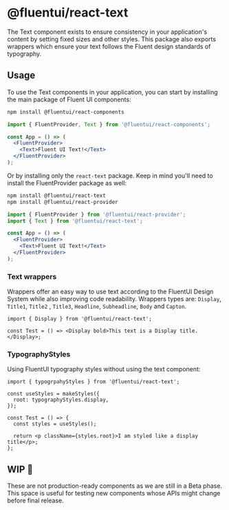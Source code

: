 # @fluentui/react-text

<!-- TODO: Add link to the new website -->

The Text component exists to ensure consistency in your application's content by setting fixed sizes and other styles.
This package also exports wrappers which ensure your text follows the Fluent design standards of typography.

## Usage

To use the Text components in your application, you can start by installing the main package of Fluent UI components:

```sh
npm install @fluentui/react-components
```

```jsx
import { FluentProvider, Text } from '@fluentui/react-components';

const App = () => (
  <FluentProvider>
    <Text>Fluent UI Text!</Text>
  </FluentProvider>
);
```

Or by installing only the `react-text` package. Keep in mind you'll need to install the FluentProvider package as well:

```sh
npm install @fluentui/react-text
npm install @fluentui/react-provider
```

```jsx
import { FluentProvider } from '@fluentui/react-provider';
import { Text } from '@fluentui/react-text';

const App = () => (
  <FluentProvider>
    <Text>Fluent UI Text!</Text>
  </FluentProvider>
);
```

### Text wrappers

<!-- TODO: Showcase the wrappers with the cool image -->

Wrappers offer an easy way to use text according to the FluentUI Design System while also improving code readability.
Wrappers types are: `Display`, `Title1`, `Title2` , `Title3`, `Headline`, `Subheadline`, `Body` and `Capton`.

```tsx
import { Display } from '@fluentui/react-text';

const Test = () => <Display bold>This text is a Display title.</Display>;
```

### TypographyStyles

Using FluentUI typography styles without using the text component:

```tsx
import { typogrpahyStyles } from '@fluentui/react-text';

const useStyles = makeStyles({
  root: typographyStyles.display,
});

const Test = () => {
  const styles = useStyles();

  return <p className={styles.root}>I am styled like a display title</p>;
};
```

<!-- TODO: Semantic elements / accessibility with as prop-->

<!-- TODO: Point people to Storybook/API page -->
<!-- TODO: Point people to MIGRATION.md -->

## WIP 🚧

These are not production-ready components as we are still in a Beta phase. This space is useful for testing new components whose APIs might change before final release.
